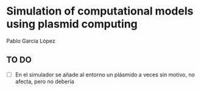 # Simulation of computational models using plasmid computing
Pablo García López


## TO DO
- [ ] En el simulador se añade al entorno un plásmido a veces sin motivo, no afecta, pero no debería
